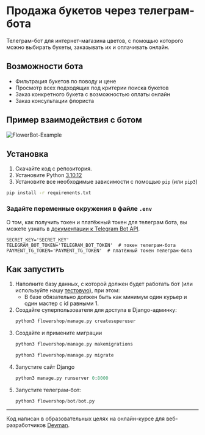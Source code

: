 # Продажа букетов через телеграм-бота

Телеграм-бот для интернет-магазина цветов, с помощью которого можно выбирать букеты, заказывать их и оплачивать онлайн.

## Возможности бота
* Фильтрация букетов по поводу и цене
* Просмотр всех подходящих под критерии поиска букетов
* Заказ конкретного букета с возможностью оплаты онлайн
* Заказ консультации флориста

## Пример взаимодействия с ботом

![FlowerBot-Example](https://github.com/malykhdenis/dvmn-FlowerShop/assets/157053921/c3b50067-f439-4c5c-9cb9-6a0b127e0761)

## Установка

1. Скачайте код с репозитория.
2. Установите Python [3.10.12](https://www.python.org/downloads/release/python-31012/)
3. Установите все необходимые зависимости с помощью `pip` (или `pip3`)

```bash
pip install -r requirements.txt
```

### Задайте переменные окружения в файле `.env`
О том, как получить токен и платёжный токен для телеграм бота, вы можете узнать в [документации к Telegram Bot API](https://core.telegram.org/bots/features#botfather).

```
SECRET_KEY='SECRET_KEY'
TELEGRAM_BOT_TOKEN='TELEGRAM_BOT_TOKEN'  # токен телеграм-бота
PAYMENT_TG_TOKEN='PAYMENT_TG_TOKEN'  # платёжный токен телеграм-бота
```

## Как запустить

1. Наполните базу данных, с которой должен будет работать бот (или используйте нашу [тестовую](https://github.com/malykhdenis/dvmn-FlowerShop/files/14638882/db.zip)), при этом:
    * В базе обязательно должен быть как минимум один курьер и один мастер с id равными 1.
2. Создайте суперпользователя для доступа в Django-админку:
    ```python
    python3 flowershop/manage.py createsuperuser
    ```
3. Создайте и примените миграции
    ```python
    python3 flowershop/manage.py makemigrations
    ```
    ```python
    python3 flowershop/manage.py migrate
    ```
4. Запустите сайт Django
    ```python
    python3 manage.py runserver 0:8000
    ```
5. Запустите телеграм-бот:
    ```python
    python3 flowershop/bot/bot.py
    ```
***
Код написан в образовательных целях на онлайн-курсе для веб-разработчиков [Devman](dvmn.org).
